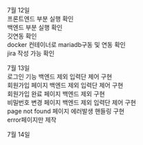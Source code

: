 7월 12일<br>
프론트엔드 부분 실행 확인<br>
백엔드 부분 실행 확인<br>
깃연동 확인<br>
docker 컨테이너로 mariadb구동 및 연동 확인<br>
jira 작성 가능 확인<br>

7월 13일<br>
로그인 기능 백엔드 제외 입력단 제어 구현<br>
회원가입 페이지 백엔드 제외 입력단 제어 구현<br>
회원가입 완료 페이지 백엔드 제외 구현<br>
비밀번호 변경 페이지 백엔드 제외 입력단 제어 구현<br>
page not found 페이지 에러발생 핸들링 구현<br>
error페이지만 제작<br>

7월 14일<br>





